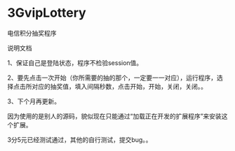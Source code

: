 3GvipLottery
============

电信积分抽奖程序

说明文档

1、保证自己是登陆状态，程序不检验session值。

2、要先点击一次开始（你所需要的抽的那个，一定要一一对应），运行程序，选择点击所对应的抽奖值，填入间隔秒数，点击开始，开始，关闭，关闭。。

3、下个月再更新。


因为使用的是别人的源码，貌似现在只能通过“加载正在开发的扩展程序”来安装这个扩展。

3分5元已经测试通过，其他的自行测试，提交bug。。
